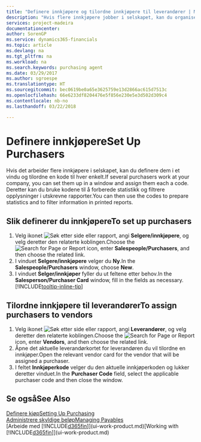 ```yaml
---
title: "Definere innkjøpere og tilordne innkjøpere til leverandører | Microsoft-dokumentasjon"
description: "Hvis flere innkjøpere jobber i selskapet, kan du organisere dem for statistisk analyse."
services: project-madeira
documentationcenter: 
author: SorenGP
ms.service: dynamics365-financials
ms.topic: article
ms.devlang: na
ms.tgt_pltfrm: na
ms.workload: na
ms.search.keywords: purchasing agent
ms.date: 03/29/2017
ms.author: sgroespe
ms.translationtype: HT
ms.sourcegitcommit: bec0619be0a65e3625759e13d2866ac615d7513c
ms.openlocfilehash: 66e6233df8204476e5f856e230e5e3d502d309c4
ms.contentlocale: nb-no
ms.lasthandoff: 03/22/2018

---
```

# <a name="set-up-purchasers"></a><span data-ttu-id="7250a-103">Definere innkjøpere</span><span class="sxs-lookup"><span data-stu-id="7250a-103">Set Up Purchasers</span></span>
<span data-ttu-id="7250a-104">Hvis det arbeider flere innkjøpere i selskapet, kan du definere dem i et vindu og tilordne en kode til hver enkelt.</span><span class="sxs-lookup"><span data-stu-id="7250a-104">If several purchasers work at your company, you can set them up in a window and assign them each a code.</span></span> <span data-ttu-id="7250a-105">Deretter kan du bruke kodene til å forberede statistikk og filtrere opplysninger i utskrevne rapporter.</span><span class="sxs-lookup"><span data-stu-id="7250a-105">You can then use the codes to prepare statistics and to filter information in printed reports.</span></span>

## <a name="to-set-up-purchasers"></a><span data-ttu-id="7250a-106">Slik definerer du innkjøpere</span><span class="sxs-lookup"><span data-stu-id="7250a-106">To set up purchasers</span></span>
1. <span data-ttu-id="7250a-107">Velg ikonet ![Søk etter side eller rapport](media/ui-search/search_small.png "Søk etter side eller rapport"), angi **Selgere/innkjøpere**, og velg deretter den relaterte koblingen.</span><span class="sxs-lookup"><span data-stu-id="7250a-107">Choose the ![Search for Page or Report](media/ui-search/search_small.png "Search for Page or Report icon") icon, enter **Salespeople/Purchasers**, and then choose the related link.</span></span>
2. <span data-ttu-id="7250a-108">I vinduet **Selgere/innkjøpere** velger du **Ny**.</span><span class="sxs-lookup"><span data-stu-id="7250a-108">In the **Salespeople/Purchasers** window, choose **New**.</span></span>
3. <span data-ttu-id="7250a-109">I vinduet **Selger/innkjøper** fyller du ut feltene etter behov.</span><span class="sxs-lookup"><span data-stu-id="7250a-109">In the **Salesperson/Purchaser Card** window, fill in the fields as necessary.</span></span> [!INCLUDE[tooltip-inline-tip](includes/tooltip-inline-tip_md.md)]

## <a name="to-assign-purchasers-to-vendors"></a><span data-ttu-id="7250a-110">Tilordne innkjøpere til leverandører</span><span class="sxs-lookup"><span data-stu-id="7250a-110">To assign purchasers to vendors</span></span>
1. <span data-ttu-id="7250a-111">Velg ikonet ![Søk etter side eller rapport](media/ui-search/search_small.png "Søk etter side eller rapport"), angi **Leverandører**, og velg deretter den relaterte koblingen.</span><span class="sxs-lookup"><span data-stu-id="7250a-111">Choose the ![Search for Page or Report](media/ui-search/search_small.png "Search for Page or Report icon") icon, enter **Vendors**, and then choose the related link.</span></span>
2. <span data-ttu-id="7250a-112">Åpne det aktuelle leverandørkortet for leverandøren du vil tilordne en innkjøper.</span><span class="sxs-lookup"><span data-stu-id="7250a-112">Open the relevant vendor card for the vendor that will be assigned a purchaser.</span></span>
3. <span data-ttu-id="7250a-113">I feltet **Innkjøperkode** velger du den aktuelle innkjøperkoden og lukker deretter vinduet.</span><span class="sxs-lookup"><span data-stu-id="7250a-113">In the **Purchaser Code** field, select the applicable purchaser code and then close the window.</span></span>

## <a name="see-also"></a><span data-ttu-id="7250a-114">Se også</span><span class="sxs-lookup"><span data-stu-id="7250a-114">See Also</span></span>
[<span data-ttu-id="7250a-115">Definere kjøp</span><span class="sxs-lookup"><span data-stu-id="7250a-115">Setting Up Purchasing</span></span>](purchasing-setup-purchasing.md)  
[<span data-ttu-id="7250a-116">Administrere skyldige beløp</span><span class="sxs-lookup"><span data-stu-id="7250a-116">Managing Payables</span></span>](payables-manage-payables.md)  
<span data-ttu-id="7250a-117">[Arbeide med [!INCLUDE[d365fin](includes/d365fin_md.md)]](ui-work-product.md)</span><span class="sxs-lookup"><span data-stu-id="7250a-117">[Working with [!INCLUDE[d365fin](includes/d365fin_md.md)]](ui-work-product.md)</span></span>

